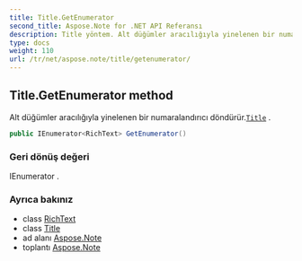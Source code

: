 ```yaml
---
title: Title.GetEnumerator
second_title: Aspose.Note for .NET API Referansı
description: Title yöntem. Alt düğümler aracılığıyla yinelenen bir numaralandırıcı döndürür.Title .
type: docs
weight: 110
url: /tr/net/aspose.note/title/getenumerator/
---
```

## Title.GetEnumerator method

Alt düğümler aracılığıyla yinelenen bir numaralandırıcı döndürür.[`Title`](../) .

```csharp
public IEnumerator<RichText> GetEnumerator()
```

### Geri dönüş değeri

IEnumerator .

### Ayrıca bakınız

* class [RichText](../../richtext/)
* class [Title](../)
* ad alanı [Aspose.Note](../../title/)
* toplantı [Aspose.Note](../../../)


